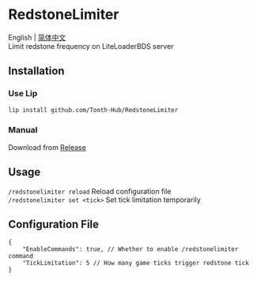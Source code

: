 # RedstoneLimiter

English | [简体中文](README_zh-cn.md)  
Limit redstone frequency on LiteLoaderBDS server

## Installation

### Use Lip

```bash
lip install github.com/Tooth-Hub/RedstoneLimiter
```

### Manual

Download from [Release](https://github.com/ShrBox/RedstoneLimiter/releases)

## Usage

`/redstonelimiter reload` Reload configuration file  
`/redstonelimiter set <tick>` Set tick limitation temporarily

## Configuration File

```jsonc
{
    "EnableCommands": true, // Whether to enable /redstonelimiter command  
    "TickLimitation": 5 // How many game ticks trigger redstone tick
}
```
